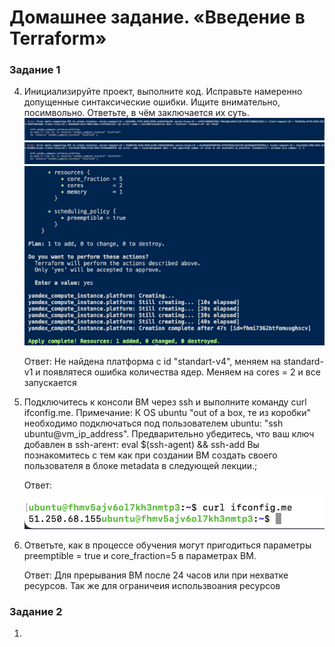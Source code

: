 # Домашнее задание. «Введение в Terraform»


### Задание 1 

4. Инициализируйте проект, выполните код. Исправьте намеренно допущенные синтаксические ошибки. Ищите внимательно, посимвольно. Ответьте, в чём заключается их суть.
![alt text](task1_1.png)
![alt text](task1_2.png)
![alt text](task1_3.png)

    Ответ: Не найдена платформа с id "standart-v4", меняем на standard-v1 и появлятеся ошибка количества ядер. Меняем на cores = 2 и все запускается

5. Подключитесь к консоли ВМ через ssh и выполните команду  curl ifconfig.me. Примечание: К OS ubuntu "out of a box, те из коробки" необходимо подключаться под пользователем ubuntu: "ssh ubuntu@vm_ip_address". Предварительно убедитесь, что ваш ключ добавлен в ssh-агент: eval $(ssh-agent) && ssh-add Вы познакомитесь с тем как при создании ВМ создать своего пользователя в блоке metadata в следующей лекции.;
    
    Ответ: ![alt text](image.png)

6. Ответьте, как в процессе обучения могут пригодиться параметры preemptible = true и core_fraction=5 в параметрах ВМ.

    Ответ: Для прерывания ВМ после 24 часов или при нехватке ресурсов. Так же для ограничеия использвоания ресурсов

### Задание 2

1.